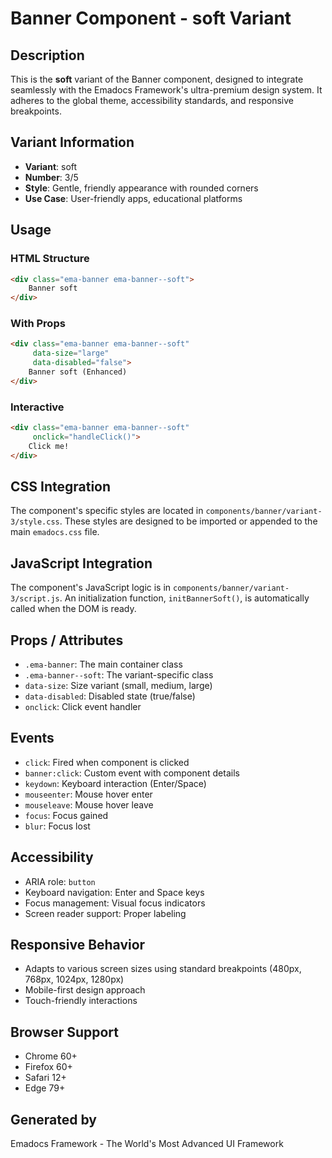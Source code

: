 # Banner Component - soft Variant

## Description
This is the **soft** variant of the Banner component, designed to integrate seamlessly with the Emadocs Framework's ultra-premium design system. It adheres to the global theme, accessibility standards, and responsive breakpoints.

## Variant Information
- **Variant**: soft
- **Number**: 3/5
- **Style**: Gentle, friendly appearance with rounded corners
- **Use Case**: User-friendly apps, educational platforms

## Usage

### HTML Structure
```html
<div class="ema-banner ema-banner--soft">
    Banner soft
</div>
```

### With Props
```html
<div class="ema-banner ema-banner--soft" 
     data-size="large" 
     data-disabled="false">
    Banner soft (Enhanced)
</div>
```

### Interactive
```html
<div class="ema-banner ema-banner--soft" 
     onclick="handleClick()">
    Click me!
</div>
```

## CSS Integration
The component's specific styles are located in `components/banner/variant-3/style.css`. These styles are designed to be imported or appended to the main `emadocs.css` file.

## JavaScript Integration
The component's JavaScript logic is in `components/banner/variant-3/script.js`. An initialization function, `initBannerSoft()`, is automatically called when the DOM is ready.

## Props / Attributes
- `.ema-banner`: The main container class
- `.ema-banner--soft`: The variant-specific class
- `data-size`: Size variant (small, medium, large)
- `data-disabled`: Disabled state (true/false)
- `onclick`: Click event handler

## Events
- `click`: Fired when component is clicked
- `banner:click`: Custom event with component details
- `keydown`: Keyboard interaction (Enter/Space)
- `mouseenter`: Mouse hover enter
- `mouseleave`: Mouse hover leave
- `focus`: Focus gained
- `blur`: Focus lost

## Accessibility
- ARIA role: `button`
- Keyboard navigation: Enter and Space keys
- Focus management: Visual focus indicators
- Screen reader support: Proper labeling

## Responsive Behavior
- Adapts to various screen sizes using standard breakpoints (480px, 768px, 1024px, 1280px)
- Mobile-first design approach
- Touch-friendly interactions

## Browser Support
- Chrome 60+
- Firefox 60+
- Safari 12+
- Edge 79+

## Generated by
Emadocs Framework - The World's Most Advanced UI Framework

